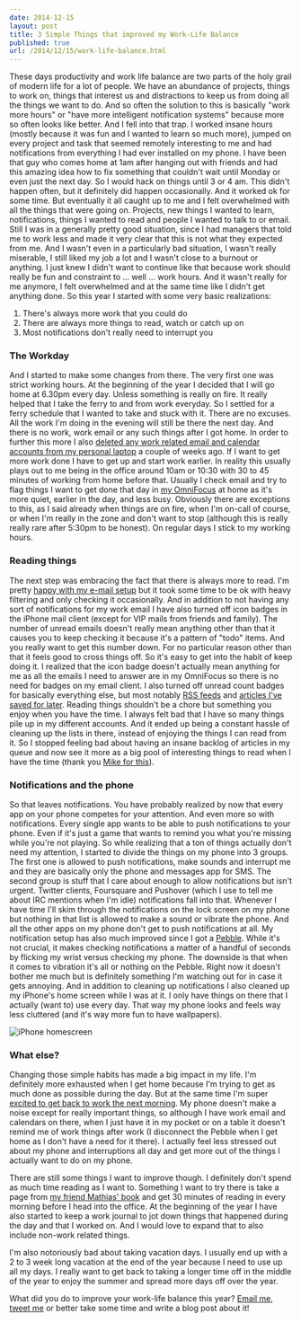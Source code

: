```yaml
---
date: 2014-12-15
layout: post
title: 3 Simple Things that improved my Work-Life Balance
published: true
url: /2014/12/15/work-life-balance.html
---
```


These days productivity and work life balance are two parts of the holy grail
of modern life for a lot of people. We have an abundance of projects, things
to work on, things that interest us and distractions to keep us from doing all
the things we want to do. And so often the solution to this is basically "work
more hours" or "have more intelligent notification systems" because more so
often looks like better. And I fell into that trap. I worked insane hours
(mostly because it was fun and I wanted to learn so much more), jumped on
every project and task that seemed remotely interesting to me and had
notifications from everything I had ever installed on my phone. I have been
that guy who comes home at 1am after hanging out with friends and had this
amazing idea how to fix something that couldn't wait until Monday or even just
the next day. So I would hack on things until 3 or 4 am. This didn't happen
often, but it definitely did happen occasionally. And it worked ok for some
time. But eventually it all caught up to me and I felt overwhelmed with all
the things that were going on. Projects, new things I wanted to learn,
notifications, things I wanted to read and people I wanted to talk to or
email. Still I was in a generally pretty good situation, since I had managers
that told me to work less and made it very clear that this is not what they
expected from me. And I wasn't even in a particularly bad situation, I wasn't
really miserable, I still liked my job a lot and I wasn't close to a burnout
or anything. I just knew I didn't want to continue like that because work
should really be fun and constraint to ...  well ...  work hours. And it
wasn't really for me anymore, I felt overwhelmed and at the same time like I
didn't get anything done. So this year I started with some very basic
realizations:

1. There's always more work that you could do
2. There are always more things to read, watch or catch up on
3. Most notifications don't really need to interrupt you

### The Workday
And I started to make some changes from there. The very first one was strict
working hours. At the beginning of the year I decided that I will go home at
6.30pm every day. Unless something is really on fire. It really helped that I
take the ferry to and from work everyday. So I settled for a ferry schedule
that I wanted to take and stuck with it. There are no excuses. All the work
I'm doing in the evening will still be there the next day. And there is no
work, work email or any such things after I got home. In order to further this
more I also [deleted any work related email and calendar accounts from my
personal laptop][removedmail] a couple of weeks ago. If I want to get more
work done I have to get up and start work earlier. In reality this usually
plays out to me being in the office around 10am or 10:30 with 30 to 45 minutes
of working from home before that. Usually I check email and try to flag things
I want to get done that day in [my OmniFocus][myof] at home as it's more
quiet, earlier in the day, and less busy. Obviously there are exceptions to
this, as I said already when things are on fire, when I'm on-call of course,
or when I'm really in the zone and don't want to stop (although this is really
really rare after 5:30pm to be honest). On regular days I stick to my working
hours.

### Reading things
The next step was embracing the fact that there is always more to read. I'm
pretty [happy with my e-mail setup][myemail] but it took some time to be ok
with heavy filtering and only checking it occasionally. And in addition to not
having any sort of notifications for my work email I have also turned off icon
badges in the iPhone mail client (except for VIP mails from friends and
family). The number of unread emails doesn't really mean anything other than
that it causes you to keep checking it because it's a pattern of "todo" items.
And you really want to get this number down. For no particular reason other
than that it feels good to cross things off. So it's easy to get into the
habit of keep doing it. I realized that the icon badge doesn't actually mean
anything for me as all the emails I need to answer are in my OmniFocus so
there is no need for badges on my email client. I also turned off unread count
badges for basically everything else, but most notably [RSS feeds][reeder] and
[articles I've saved for later][pocket]. Reading things shouldn't be a chore
but something you enjoy when you have the time. I always felt bad that I have
so many things pile up in my different accounts. And it ended up being a
constant hassle of cleaning up the lists in there, instead of enjoying the
things I can read from it. So I stopped feeling bad about having an insane
backlog of articles in my queue and now see it more as a big pool of interesting
things to read when I have the time (thank you [Mike for this][mikestweet]).

### Notifications and the phone
So that leaves notifications. You have probably realized by now that every app
on your phone competes for your attention. And even more so with
notifications. Every single app wants to be able to push notifications to your
phone. Even if it's just a game that wants to remind you what you're missing
while you're not playing. So while realizing that a ton of things actually
don't need my attention, I started to divide the things on my phone into 3
groups. The first one is allowed to push notifications, make sounds and
interrupt me and they are basically only the phone and messages app for SMS.
The second group is stuff that I care about enough to allow notifications but
isn't urgent. Twitter clients, Foursquare and Pushover (which I use to tell me
about IRC mentions when I'm idle) notifications fall into that. Whenever I
have time I'll skim through the notifications on the lock screen on my phone
but nothing in that list is allowed to make a sound or vibrate the phone. And
all the other apps on my phone don't get to push notifications at all. My
notification setup has also much improved since I got a [Pebble][pebble].
While it's not crucial, it makes checking notifications a matter of a handful
of seconds by flicking my wrist versus checking my phone.  The downside is
that when it comes to vibration it's all or nothing on the Pebble. Right now
it doesn't bother me much but is definitely something I'm watching out for in
case it gets annoying. And in addition to cleaning up notifications I also
cleaned up my iPhone's home screen while I was at it. I only have things on
there that I actually (want to) use every day. That way my phone looks and
feels way less cluttered (and it's way more fun to have wallpapers).

![iPhone homescreen](/images/iphone-screen.png)

### What else?
Changing those simple habits has made a big impact in my life. I'm definitely
more exhausted when I get home because I'm trying to get as much done as
possible during the day. But at the same time I'm super [excited to get back
to work the next morning][excited]. My phone doesn't make a noise except for
really important things, so although I have work email and calendars on there,
when I just have it in my pocket or on a table it doesn't remind me of work
things after work (I disconnect the Pebble when I get home as I don't have a
need for it there). I actually feel less stressed out about my phone and
interruptions all day and get more out of the things I actually want to do on
my phone.

There are still some things I want to improve though. I definitely don't spend
as much time reading as I want to. Something I want to try there is take a
page from [my friend Mathias' book][10things] and get 30 minutes of reading in
every morning before I head into the office. At the beginning of the year I
have also started to keep a work journal to jot down things that happened
during the day and that I worked on. And I would love to expand that to also
include non-work related things.

I'm also notoriously bad about taking vacation days. I usually end up with a 2
to 3 week long vacation at the end of the year because I need to use up all my
days. I really want to get back to taking a longer time off in the middle of
the year to enjoy the summer and spread more days off over the year.

What did you do to improve your work-life balance this year? [Email
me][mailto], [tweet me][tweet] or better take some time and write a blog post
about it!

[10things]: http://blog.travis-ci.com/2014-09-04-10-things-i-do-to-stay-productive/
[myof]: http://www.unwiredcouch.com/2014/05/13/omnifocus.html
[myemail]: http://www.unwiredcouch.com/2014/08/29/email-happiness.html
[removedmail]: https://twitter.com/mrtazz/status/536571409674555392
[reeder]: http://reederapp.com/ios/
[pocket]: http://getpocket.com
[pebble]: https://getpebble.com
[mikestweet]: https://twitter.com/mikebrittain/status/539198323471962112
[excited]: https://twitter.com/mrtazz/statuses/467076737105674240
[mailto]: mailto:d@unwiredcouch.com
[tweet]: https://twitter.com/mrtazz
